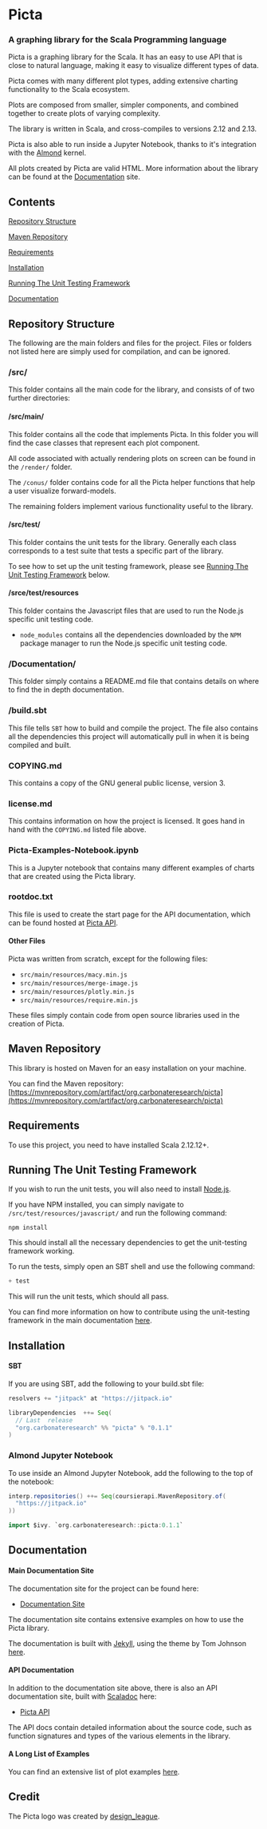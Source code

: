 # Picta

### A graphing library for the Scala Programming language

Picta is a graphing library for the Scala. It has an easy to use API that is close to natural language, making it easy to visualize different types of data.

Picta comes with many different plot types, adding extensive charting functionality to the Scala ecosystem.

Plots are composed from smaller, simpler components, and combined together to create plots of varying complexity.

The library is written in Scala, and cross-compiles to versions 2.12 and 2.13.

Picta is also able to run inside a Jupyter Notebook, thanks to it's integration with the [Almond](https://almond.sh) kernel.

All plots created by Picta are valid HTML. More information about the library can be found at the [Documentation](#documentation) site.

## Contents

[Repository Structure](#repository-structure)

[Maven Repository](#maven-repository)

[Requirements](#requirements)

[Installation](#installation)

[Running The Unit Testing Framework](#running-the-unit-testing-framework)

[Documentation](#documentation)

## Repository Structure

The following are the main folders and files for the project. Files or folders not listed here are simply used for compilation, and can be ignored.

### /src/

This folder contains all the main code for the library, and consists of of two further directories:

#### /src/main/

This folder contains all the code that implements Picta. In this folder you will find the case classes that represent each plot component.

All code associated with actually rendering plots on screen can be found in the `/render/` folder.

The `/conus/` folder contains code for all the Picta helper functions that help a user visualize forward-models.

The remaining folders implement various functionality useful to the library.

#### /src/test/

This folder contains the unit tests for the library. Generally each class corresponds to a test suite that tests a specific part of the library.

To see how to set up the unit testing framework, please see [Running The Unit Testing Framework](#running-the-unit-testing-framework) below.

#### /srce/test/resources

This folder contains the Javascript files that are used to run the Node.js specific unit testing code.

- `node_modules` contains all the dependencies downloaded by the `NPM` package manager to run the Node.js specific unit testing code.

### /Documentation/

This folder simply contains a README.md file that contains details on where to find the in depth documentation.

### /build.sbt

This file tells `SBT` how to build and compile the project. The file also contains all the dependencies this project will automatically pull in when 
it is being compiled and built.

### COPYING.md

This contains a copy of the GNU general public license, version 3.

### license.md

This contains information on how the project is licensed. It goes hand in hand with the `COPYING.md` listed file above.

### Picta-Examples-Notebook.ipynb

This is a Jupyter notebook that contains many different examples of charts that are created using the Picta library.

### rootdoc.txt

This file is used to create the start page for the API documentation, which can be found hosted at [Picta API](https://acse-fk4517.github.io/picta-api/).

#### Other Files
Picta was written from scratch, except for the following files:

- `src/main/resources/macy.min.js`
- `src/main/resources/merge-image.js`
- `src/main/resources/plotly.min.js`
- `src/main/resources/require.min.js`

These files simply contain code from open source libraries used in the creation of Picta.

## Maven Repository

This library is hosted on Maven for an easy installation on your machine.

You can find the Maven repository: [https://mvnrepository.com/artifact/org.carbonateresearch/picta](https://mvnrepository.com/artifact/org.carbonateresearch/picta)

## Requirements

To use this project, you need to have installed Scala 2.12.12+.

## Running The Unit Testing Framework

If you wish to run the unit tests, you will also need to install [Node.js](https://nodejs.org/en/).

If you have NPM installed, you can simply navigate to `/src/test/resources/javascript/` and run the following command:

```shell
npm install
```

This should install all the necessary dependencies to get the unit-testing framework working.

To run the tests, simply open an SBT shell and use the following command:

```scala
+ test
```

This will run the unit tests, which should all pass.

You can find more information on how to contribute using the unit-testing framework in the main documentation [here](https://acse-fk4517.github.io/picta-docs/contributing_library).

## Installation

#### SBT

If you are using SBT, add the following to your build.sbt file:

```scala
resolvers += "jitpack" at "https://jitpack.io"

libraryDependencies  ++= Seq(
  // Last  release
  "org.carbonateresearch" %% "picta" % "0.1.1"
)
```

### Almond Jupyter Notebook

To use inside an Almond Jupyter Notebook, add the following to the top of the notebook:

```scala
interp.repositories() ++= Seq(coursierapi.MavenRepository.of(
  "https://jitpack.io"
))

import $ivy. `org.carbonateresearch::picta:0.1.1`
```

## Documentation

#### Main Documentation Site

The documentation site for the project can be found here:

- [Documentation Site](https://acse-fk4517.github.io/picta-docs/index.html)

The documentation site contains extensive examples on how to use the Picta library.

The documentation is built with [Jekyll](https://jekyllrb.com), using the theme by Tom Johnson [here](https://github.com/tomjoht/documentation-theme-jekyll).

#### API Documentation

In addition to the documentation site above, there is also an API documentation site, built with [Scaladoc](https://docs.scala-lang.org/overviews/scaladoc/for-library-authors.html) here:

- [Picta API](https://acse-fk4517.github.io/picta-api/)

The API docs contain detailed information about the source code, such as function signatures and types of the various elements in the library.

#### A Long List of Examples

You can find an extensive list of plot examples [here](https://acse-fk4517.github.io/picta-docs/pages/Picta-Examples-Notebook.html).

## Credit

The Picta logo was created by [design_league](https://www.fiverr.com/design_league).
